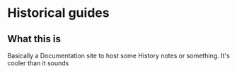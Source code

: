 # Historical guides

## What this is

Basically a Documentation site to host some History notes or something. It's cooler than it sounds